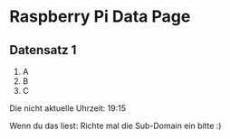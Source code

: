 
# Raspberry Pi Data Page
## Datensatz 1
1. A
2. B
3. C

Die nicht aktuelle Uhrzeit: 19:15

Wenn du das liest: Richte mal die Sub-Domain ein bitte :)
    